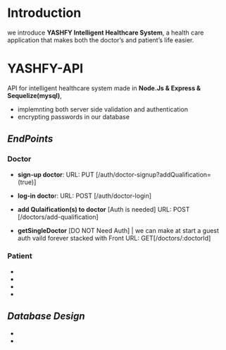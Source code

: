 # Introduction 
we introduce **YASHFY Intelligent Healthcare System**, a health care application that makes both the doctor’s and patient’s life easier.

# YASHFY-API
API for intelligent healthcare system made in **Node.Js & Express & Sequelize(mysql)**, 
- implemnting both server side validation and authentication
- encrypting passwords in our database

## *EndPoints*
### Doctor
- **sign-up doctor**: 
  URL: PUT [/auth/doctor-signup?addQualification=(true)]
  
- **log-in docto**r:
  URL: POST [/auth/doctor-login]
  
- **add Qulaification(s) to doctor** [Auth is needed]
  URL:  POST [/doctors/add-qualification]
  
- **getSingleDoctor** [DO NOT Need Auth] | we can make at start a guest auth vaild forever stacked with Front
  URL:  GET[/doctors/:doctorId]
  
### Patient
-
-
-
-
  
## *Database Design*

-
-

